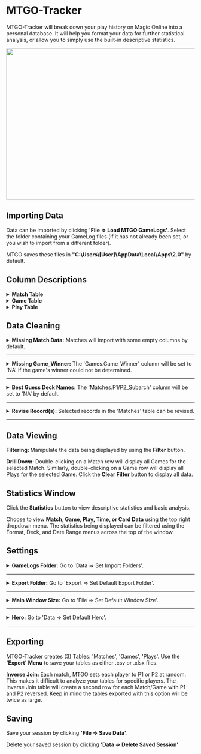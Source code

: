 # MTGO-Tracker
MTGO-Tracker will break down your play history on Magic Online into a personal database. It will help you format your data for further statistical analysis, or allow you to simply use the built-in descriptive statistics.

<p align="center">
<img src="https://github.com/cderickson/MTGO-Tracker/blob/main/readme_image.jpg?raw=true" width="880" height="404">
</p>

## Importing Data
Data can be imported by clicking <b>'File => Load MTGO GameLogs'</b>. Select the folder containing your GameLog files (if it has not already been set, or you wish to import from a different folder).

MTGO saves these files in <b>"C:\Users\\[User]\AppData\Local\Apps\2.0"</b> by default.
## Column Descriptions
<details>
<summary><b>Match Table</b></summary>
<p></p>
<p>

| Table | Column_Name | Description |
| ------------- | ------------- | ------------- |
| Matches | Match_ID | Unique Match ID |
| | P1 | Player 1 Username |
| | P1_Arch | Player 1 Deck Archetype (eg. Aggro/Control) |
| | P1_Subarch | Player 1 Deckname |
| | P2 | Player 2 Username |
| | P2_Arch | Player 2 Deck Archetype (eg. Aggro/Control) |
| | P2_Subarch | Player 2 Deckname |
| | P1_Roll | Integer: Player 1 Die Roll |
| | P2_Roll | Integer: Player 2 Die Roll |
| | Roll_Winner | Die Roll Winner |
| | P1_Wins | Integer: Player 1 Game Wins |
| | P2_Wins | Integer: Player 2 Game Wins |
| | Match_Winner | Match Winner |
| | Format | Match Format Played |
| | Limited_Format | Limited Format Played ('NA' if Constructed Match) |
| | Match_Type | MTGO Match Type (eg. League/Challenge) |
| | Date | Date/Time at Start of Match: YYYY-MM-DD-HH-MM |
</p>
</details>
<details>
<summary><b>Game Table</b></summary>
<p></p>
<p>

| Table | Column_Name | Description |
| ------------- | ------------- | ------------- |
| Games | Match_ID | Unique Match ID |
| | P1 | Player 1 Username |
| | P2 | Player 2 Username |
| | Game_Num | Integer: 1, 2, 3 |
| | PD_Selector | Player with Choice of Play/Draw |
| | PD_Choice | Play/Draw Selection |
| | On_Play | On-The-Play Player |
| | On_Draw | On-The-Draw Player |
| | P1_Mulls | Integer: Mulligans by Player 1 |
| | P2_Mulls | Integer: Mulligans by Player 2 |
| | Turns | Integer: Total Turns in Game |
| | Game_Winner | Game Winner |
</p>
</details>
<details>
<summary><b>Play Table</b></summary>
<p></p>
<p>

| Table | Column_Name | Description |
| ------------- | ------------- | ------------- |
| Plays | Match_ID | Unique Match ID |
| | Game_Num | Integer: 1, 2, 3 |
| | Play_Num | Integer: Play Number |
| | Turn_Num | Integer: Turn Number |
| | Casting_Player | Player Committing Game Action |
| | Action | Game Action: 'Land Drop', 'Casts', 'Triggers', 'Activated Ability', 'Draws', 'Attacks' |
| | Primary_Card | Card Being Cast/Played/Triggered/etc. |
| | Target1 | Target Card #1 of Primary Card ('NA' if No Targeted Cards)|
| | Target2 | Target Card #2 of Primary Card ('NA' if <2 Targeted Cards) |
| | Target3 | Target Card #3 of Primary Card ('NA' if <3 Targeted Cards) |
| | Opp_Target | Bool (1 or 0): '1' if Current Play is Targetting Opponent |
| | Self_Target | Bool (1 or 0): '1' if Current Play is Self-Targetting |
| | Cards_Drawn | Integer: Total Cards Drawn (Current Play Only) |
| | Attackers | Integer: Total Attackers (Current Play Only) |
| | Active_Player | Active Player |
| | Nonactive_Player | Nonactive Player |
</p>
</details>

## Data Cleaning
<details>
	<summary><b>Missing Match Data:</b> Matches will import with some empty columns by default.</summary>
	<p></p>
	<p>Selecting <b>'Data => Input Missing Match Data'</b> will cycle through each Match with an empty P1/P2_Arch, P1/P2_Subarch, (Limited)_Format, and/or Match_Type column and allow you to manually fill them in. All tables will be updated accordingly.</p>
</details>
	
- - - -
<details>
	<summary><b>Missing Game_Winner:</b> The 'Games.Game_Winner' column will be set to 'NA' if the game's winner could not be determined.</summary>
	<p></p>
	<p>Selecting <b>'Data => Input Missing Game_Winner Data'</b> will allow you to cycle through each affected Game and manually select a Game_Winner based on the trailing Game Actions. All tables will be updated accordingly.</p>
</details>
	
- - - -
<details>
	<summary><b>Best Guess Deck Names:</b> The 'Matches.P1/P2_Subarch' column will be set to 'NA' by default.</summary>
	<p></p>
	<p>Selecting <b>'Data => Apply Best Guess for Deck Names'</b> will allow you to import sample decklists and apply best guess deck names in the 'Matches.P1/P2_Subarch' columns. Click 'Apply to Unknowns' if you do not wish to overwrite your previous changes to these columns.</p>
</details>
	
- - - -
<details>
	<summary><b>Revise Record(s):</b> Selected records in the 'Matches' table can be revised.</summary>
	<p></p>
	<p>Clicking the <b>'Revise Record(s)'</b> button will allow you to manually revise fields in the selected row(s). If multiple rows are selected, the revision will apply to all selected records. This is only applicable to records in the 'Matches' table.</p>
</details>
	
- - - -
## Data Viewing
<b>Filtering: </b>Manipulate the data being displayed by using the <b>Filter</b> button.

<b>Drill Down: </b>Double-clicking on a Match row will display all Games for the selected Match. Similarly, double-clicking on a Game row will display all Plays for the selected Game. Click the <b>Clear Filter</b> button to display all data.
## Statistics Window
Click the <b>Statistics</b> button to view descriptive statistics and basic analysis.  

Choose to view <b>Match, Game, Play, Time, or Card Data</b> using the top right dropdown menu. The statistics being displayed can be filtered using the Format, Deck, and Date Range menus across the top of the window. 
## Settings
<details>
	<summary><b>GameLogs Folder:</b> Go to 'Data => Set Import Folders'.</summary>
	<p></p>
	<p>The folder containing your MTGO GameLog files.</p>
	<p>MTGO saves these files in <b>"C:\Users\[User]\AppData\Local\Apps\2.0"</b> by default.</p>
</details>
	
- - - -
<details>
	<summary><b>Export Folder:</b> Go to 'Export => Set Default Export Folder'.</summary>
	<p></p>
	<p>The folder where exported .csv and .xlsx files will be saved.</p>
</details>
	
- - - -
<details>
	<summary><b>Main Window Size:</b> Go to 'File => Set Default Window Size'.</summary>
	<p></p>
	<p>Small: 1000x500</p>
	<p>Large: 1750x750</p>
</details>
	
- - - -
<details>
	<summary><b>Hero:</b> Go to 'Data => Set Default Hero'.</summary>
	<p></p>
	<p>Setting a default 'Hero' moves the Hero's username into the P1 column by default. Data in the 'Statistics' window will be shown from the Hero's perspective.</p>
</details>
	
- - - -
## Exporting
MTGO-Tracker creates (3) Tables: 'Matches', 'Games', 'Plays'. Use the <b>'Export' Menu</b> to save your tables as either .csv or .xlsx files.

<b>Inverse Join: </b>Each match, MTGO sets each player to P1 or P2 at random. This makes it difficult to analyze your tables for specific players. The Inverse Join table will create a second row for each Match/Game with P1 and P2 reversed. Keep in mind the tables exported with this option will be twice as large.
## Saving
Save your session by clicking <b>'File => Save Data'</b>.

Delete your saved session by clicking <b>'Data => Delete Saved Session'</b>
